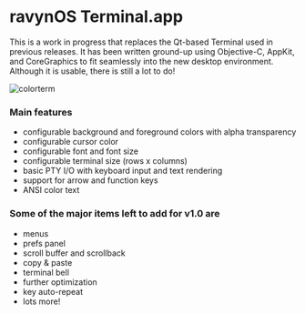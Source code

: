 # ravynOS Terminal.app

This is a work in progress that replaces the Qt-based Terminal used in previous releases.
It has been written ground-up using Objective-C, AppKit, and CoreGraphics to fit seamlessly
into the new desktop environment. Although it is usable, there is still a lot to do!

![colorterm](https://user-images.githubusercontent.com/60144291/180630207-cbe566e7-e299-4238-9ec3-af11f8d1693b.png)


### Main features

* configurable background and foreground colors with alpha transparency
* configurable cursor color
* configurable font and font size
* configurable terminal size (rows x columns)
* basic PTY I/O with keyboard input and text rendering
* support for arrow and function keys
* ANSI color text

### Some of the major items left to add for v1.0 are

* menus
* prefs panel
* scroll buffer and scrollback
* copy & paste
* terminal bell
* further optimization
* key auto-repeat
* lots more!
